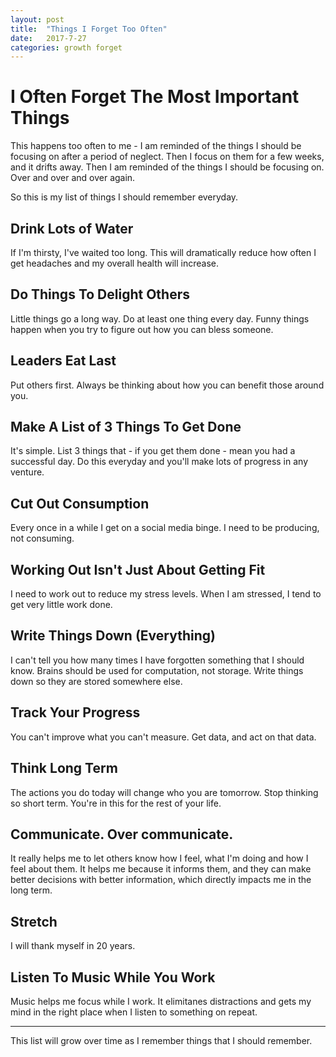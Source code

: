 ```yaml
---
layout: post
title:  "Things I Forget Too Often"
date:   2017-7-27
categories: growth forget
---
```


# I Often Forget The Most Important Things

This happens too often to me - I am reminded of the things I should be focusing on after a period of neglect.
Then I focus on them for a few weeks, and it drifts away. Then I am reminded of the things I should be focusing on.
Over and over and over again.

So this is my list of things I should remember everyday.

## Drink Lots of Water

If I'm thirsty, I've waited too long. This will dramatically reduce how often I get headaches and my overall 
health will increase.

## Do Things To Delight Others

Little things go a long way. Do at least one thing every day. Funny things happen when you try to figure out how you
can bless someone.

## Leaders Eat Last

Put others first. Always be thinking about how you can benefit those around you.

## Make A List of 3 Things To Get Done

It's simple. List 3 things that - if you get them done - mean you had a successful day. Do this everyday and you'll 
make lots of progress in any venture.

## Cut Out Consumption

Every once in a while I get on a social media binge. I need to be producing, not consuming.

## Working Out Isn't Just About Getting Fit

I need to work out to reduce my stress levels. When I am stressed, I tend to get very little work done.

## Write Things Down (Everything)

I can't tell you how many times I have forgotten something that I should know. Brains should be used for 
computation, not storage. Write things down so they are stored somewhere else.

## Track Your Progress

You can't improve what you can't measure. Get data, and act on that data.

## Think Long Term

The actions you do today will change who you are tomorrow. Stop thinking so short term. You're in this for the 
rest of your life.

## Communicate. Over communicate.

It really helps me to let others know how I feel, what I'm doing and how I feel about them. It helps me because it
informs them, and they can make better decisions with better information, which directly impacts me in the long term.

## Stretch

I will thank myself in 20 years.

## Listen To Music While You Work

Music helps me focus while I work. It elimitanes distractions and gets my mind in the right place when I listen to something on repeat.

-----

This list will grow over time as I remember things that I should remember.
